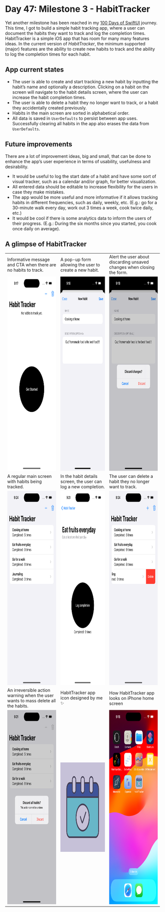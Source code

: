 # Day 47: Milestone 3 - HabitTracker
Yet another milestone has been reached in my [100 Days of SwiftUI](https://www.hackingwithswift.com/100/swiftui) journey. This time, I got to build a simple habit tracking app, where a user can document the habits they want to track and log the completion times. HabitTracker is a simple iOS app that has room for many many features ideas. In the current version of _HabitTracker_, the minimum supported (major) features are the ability to create new habits to track and the ability to log the completion times for each habit.


## App current states
- The user is able to create and start tracking a new habit by inputting the habit’s name and optionally a description. Clicking on a habit on the screen will navigate to the habit details screen, where the user can increase the habit completion times.
- The user is able to delete a habit they no longer want to track, or a habit they accidentally created previously.
- Habits in the main screen are sorted in alphabetical order.
- All data is saved in `UserDefaults` to persist between app uses. Successfully clearing all habits in the app also erases the data from `UserDefaults`.

## Future improvements
There are a lot of improvement ideas, big and small, that can be done to enhance the app’s user experience in terms of usability, usefulness and desirability.
- It would be useful to log the start date of a habit and have some sort of visual tracker, such as a calendar and/or graph, for better visualization.
- All entered data should be editable to increase flexibility for the users in case they make mistakes.
- The app would be more useful and more informative if it allows tracking habits in different frequencies, such as daily, weekly, etc. (E.g.: go for a 30-minute walk every day, work out 3 times a week, cook twice daily, etc.)
- It would be cool if there is some analytics data to inform the users of their progress. (E.g.: During the six months since you started, you cook once daily on average).
 

## A glimpse of HabitTracker
<table>
  <tr>
    <td>Informative message and CTA when there are no habits to track.</td>
    <td>A pop-up form allowing the user to create a new habit.</td>
    <td>Alert the user about discarding unsaved changes when closing the form.</td>
  </tr>
  <tr>
    <td><img src="screenshots/HabitTracker-screen-1.png" width=290 height=630></td>
    <td><img src="screenshots/HabitTracker-screen-2.png" width=290 height=630></td>
    <td><img src="screenshots/HabitTracker-screen-3.png" width=290 height=630></td>
  </tr>
  <tr>
    <td>A regular main screen with habits being tracked.</td>
    <td>In the habit details screen, the user can log a new completion.</td>
    <td>The user can delete a habit they no longer want to track.</td>
  </tr>
  <tr>
    <td><img src="screenshots/HabitTracker-screen-4.png" width=290 height=630></td>
    <td><img src="screenshots/HabitTracker-screen-5.png" width=290 height=630></td>
    <td><img src="screenshots/HabitTracker-screen-6.png" width=290 height=630></td>
  </tr>
  <tr>
    <td>An irreversible action warning when the user wants to mass delete all the habits.</td>
    <td>HabitTracker app icon designed by me ✨</td>
    <td>How HabitTracker app looks on iPhone home screen</td>
  </tr>
  <tr>
    <td><img src="screenshots/HabitTracker-screen-7.png" width=290 height=630></td>
    <td><img src="screenshots/HabitTracker.png" width=290 height=290></td>
    <td><img src="screenshots/HabitTracker-screen-0.png" width=290 height=630></td>
  </tr>
<table>
